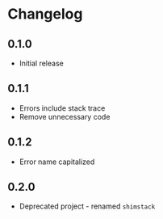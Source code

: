 # Changelog

## 0.1.0

* Initial release

## 0.1.1

* Errors include stack trace
* Remove unnecessary code

## 0.1.2

* Error name capitalized

## 0.2.0

* Deprecated project - renamed `shimstack`
